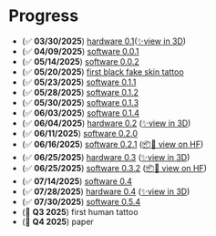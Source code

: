 # Progress

- (✅ **03/30/2025**) [hardware 0.1](https://x.com/hupobuboo/status/1906386728874602520)([✨view in 3D](https://poly.cam/capture/0b06160a-b3ff-49d9-b6ab-1a955d2b2b7f))
- (✅ **04/09/2025**) [software 0.0.1](https://x.com/hupobuboo/status/1909969799838589300)
- (✅ **05/14/2025**) [software 0.0.2](https://x.com/hupobuboo/status/1922749626597126590)
- (✅ **05/20/2025**) [first black fake skin tattoo](https://x.com/tatbots/status/1924841008396673468)
- (✅ **05/23/2025**) [software 0.1.1](https://www.youtube.com/live/I8Eh73qMaXQ)
- (✅ **05/28/2025**) [software 0.1.2](https://x.com/hupobuboo/status/1927794884854849542)
- (✅ **05/30/2025**) [software 0.1.3](https://www.youtube.com/live/vssqXg-Gm2Y)
- (✅ **06/03/2025**) [software 0.1.4](https://x.com/hupobuboo/status/1929983263667331232)
- (✅ **06/04/2025**) [hardware 0.2](https://x.com/tatbots/status/1930308303222890931) ([✨view in 3D](https://poly.cam/capture/548778f3-e243-41bd-87b8-6ed2d5dfff5a))
- (✅ **06/11/2025**) [software 0.2.0](https://x.com/tatbots/status/1932805814563348842)
- (✅ **06/16/2025**) [software 0.2.1](https://x.com/tatbots/status/1934685760650658130) ([📦🤗 view on HF](https://huggingface.co/datasets/tatbot/tatbot-calib-test))
- (✅ **06/25/2025**) [hardware 0.3](https://x.com/tatbots/status/1937928922005442873) ([✨view in 3D](https://poly.cam/capture/ad7d9477-f7a3-4a36-8da3-59dc0354f149))
- (✅ **06/25/2025**) [software 0.3.2](https://x.com/tatbots/status/1937928658720559385) ([📦🤗 view on HF](https://huggingface.co/datasets/tatbot/plan-bench-2025y-06m-25d-12h-13m-57s))
- (✅ **07/14/2025**) [software 0.4](https://x.com/tatbots/status/1944786516217057413)
- (✅ **07/28/2025**) [hardware 0.4](https://x.com/tatbots/status/1949917412226453599) ([✨view in 3D](https://poly.cam/capture/745155c3-e251-4b7e-8b70-78574a7a19b6))
- (✅ **07/30/2025**) [software 0.5.4](https://x.com/tatbots/status/1950637268039086507)
- (🚧 **Q3 2025**) first human tattoo
- (🚧 **Q4 2025**) paper